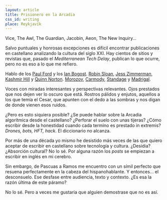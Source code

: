 ```yaml
---
layout: article
title: Prisionero en la Arcadia
css_id: writing
place: Reykjavík
---
```


Vice, The Awl, The Guardian, Jacobin, Aeon, The New Inquiry…

Salvo puntuales y honrosas excepciones es difícil encontrar publicaciones en castellano analizando la cultura del siglo XXI. Hay cientos de sitios y revistas que, pasado el _Mediterranean Tech Delay_, publican lo que ocurre, pero no es eso a lo que me refiero.

Hablo de los [Paul Ford](https://twitter.com/ftrain) y los [Ian Bogost](https://twitter.com/ibogost). [Robin Sloan](https://twitter.com/robinsloan), [Jess Zimmerman](https://twitter.com/j_zimms), [Kashmir Hill](https://twitter.com/kashhill) y [Quinn Norton](https://twitter.com/quinnnorton). [Morozov](https://twitter.com/evgenymorozov), [Carmody](https://twitter.com/tcarmody), [Standage](https://twitter.com/tomstandage) y [Madrigal](https://twitter.com/alexismadrigal).

Voces con miradas interesantes y perspectivas relevantes. Ojos prestados que nos dejen ver lo oscuro que está. Rostros pálidos y enjutos, aquellos a los que temía el Cesar, que apunten con el dedo a las sombras y nos digan de donde vienen esos ruidos.

¿Pero es esto siquiera posible? ¿Se puede hablar sobre la Arcadia algorítmica desde el castellano? ¿Perforar el suelo con unas tijeras? ¿Cómo escribir desde la honestidad cuando cada termino es prestado in extremis? _Drones, bots, HFT, hack_. El diccionario no alcanza.

Por más de una década yo mismo he desistido más veces de las que quiero aceptar de escribir en castellano sobre tecnología y cultura. ¿Desidia? ¿Absorción cultural? No lo sé. Por alguna razón los _posts_ se empiezan a escribir en inglés en mi cerebro. 

Sin embargo, de Pascuas a Ramos me encuentro con un símil perfecto que resuena perfectamente en la cabeza del hispanohablante. Y entonces… el desconsuelo. Ese desfase entre audiencia, texto y contexto. ¿Es esa la razón última de este páramo?

No lo sé. Pero a veces me gustaría que alguien demostrase que no es así.